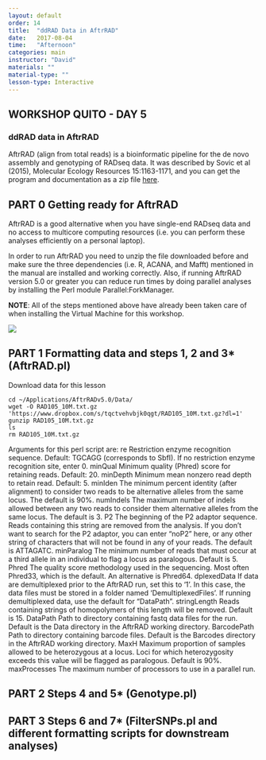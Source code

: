 ```yaml
---
layout: default
order: 14
title:  "ddRAD Data in AftrRAD"
date:   2017-08-04
time:   "Afternoon"
categories: main
instructor: "David"
materials: ""
material-type: ""
lesson-type: Interactive
---
```


## WORKSHOP QUITO - DAY 5 <br>
### ddRAD data in AftrRAD

AftrRAD (align from total reads) is a bioinformatic pipeline for the de novo assembly and genotyping of RADseq data. It was described by Sovic et al (2015), Molecular Ecology Resources 15:1163-1171, and you can get the program and documentation as a zip file [here](https://u.osu.edu/sovic.1/downloads/).

PART 0 Getting ready for AftrRAD
----

AftrRAD is a good alternative when you have single-end RADseq data and no access to multicore computing resources (i.e. you can perform these analyses efficiently on a personal laptop).

In order to run AftrRAD you need to unzip the file downloaded before and make sure the three dependencies (i.e. R, ACANA, and Mafft) mentioned in the manual are installed and working correctly. Also, if running AftrRAD version 5.0 or greater you can reduce run times by doing parallel analyses by installing the Perl module Parallel:ForkManager.

**NOTE**: All of the steps mentioned above have already been taken care of when installing the Virtual Machine for this workshop.

![](https://github.com/rdtarvin/RADseq_Quito_2017/blob/master/images/basic-assembly-steps.png?raw=true)<br>

PART 1 Formatting data and steps 1, 2 and 3* (AftrRAD.pl)
----

Download data for this lesson
```
cd ~/Applications/AftrRADv5.0/Data/
wget -O RAD105_10M.txt.gz 'https://www.dropbox.com/s/tqctvehvbjk0qgt/RAD105_10M.txt.gz?dl=1'
gunzip RAD105_10M.txt.gz
ls
rm RAD105_10M.txt.gz
```

Arguments for this perl script are:
re  Restriction enzyme recognition sequence. Default: TGCAGG (corresponds to SbfI). If no restriction enzyme recognition site, enter 0.
minQual Minimum quality (Phred) score for retaining reads. Default: 20.
minDepth  Minimum mean nonzero read depth to retain read. Default: 5.
minIden The minimum percent identity (after alignment) to consider two reads
to be alternative alleles from the same locus. The default is 90%.
numIndels The maximum number of indels allowed between any two reads to
consider them alternative alleles from the same locus. The default is 3.
P2 The beginning of the P2 adaptor sequence. Reads containing this string
are removed from the analysis. If you don’t want to search for the P2
adaptor, you can enter “noP2” here, or any other string of characters that
will not be found in any of your reads. The default is ATTAGATC.
minParalog The minimum number of reads that must occur at a third allele in an
individual to flag a locus as paralogous. Default is 5.
Phred The quality score methodology used in the sequencing. Most often
Phred33, which is the default. An alternative is Phred64.
dplexedData If data are demultiplexed prior to the AftrRAD run, set this to ‘1’. In this
case, the data files must be stored in a folder named ‘DemultiplexedFiles’.
If running demultiplexed data, use the default for “DataPath”.
stringLength Reads containing strings of homopolymers of this length will be removed.
Default is 15.
DataPath Path to directory containing fastq data files for the run. Default is the Data
directory in the AftrRAD working directory.
BarcodePath Path to directory containing barcode files. Default is the Barcodes
directory in the AftrRAD working directory.
MaxH Maximum proportion of samples allowed to be heterozygous at a locus.
Loci for which heterozygosity exceeds this value will be flagged as
paralogous. Default is 90%.
maxProcesses The maximum number of processors to use in a parallel run.

PART 2 Steps 4 and 5* (Genotype.pl)
----

PART 3 Steps 6 and 7* (FilterSNPs.pl and different formatting scripts for downstream analyses)
----
